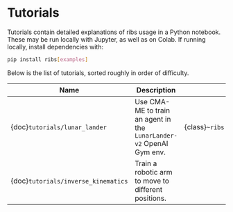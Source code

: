 # Tutorials

Tutorials contain detailed explanations of ribs usage in a Python notebook.
These may be run locally with Jupyter, as well as on Colab. If running locally,
install dependencies with:

```bash
pip install ribs[examples]
```

Below is the list of tutorials, sorted roughly in order of difficulty.

| Name                                | Description                                                          | Archive                             | Emitter | Optimizer |
| ----------------------------------- | -------------------------------------------------------------------- | ----------------------------------- | ------- | --------- |
| {doc}`tutorials/lunar_lander`       | Use CMA-ME to train an agent in the `LunarLander-v2` OpenAI Gym env. | {class}`~ribs.archives.GridArchive` |         |           |
| {doc}`tutorials/inverse_kinematics` | Train a robotic arm to move to different positions.                  |                                     |         |           |
